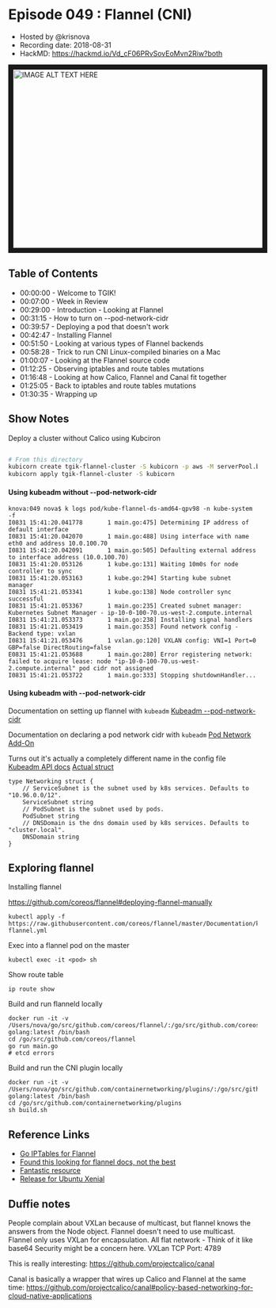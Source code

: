 # Episode 049 : Flannel (CNI)

- Hosted by @krisnova
- Recording date: 2018-08-31
- HackMD: https://hackmd.io/Vd_cF06PRvSovEoMvn2Riw?both

<!--- Thumbnailed embed of the video, n8Xo_ghCIOSY is the video id from the youtube url
Note the 0.jpg for the thumbnail --->

<a href="http://www.youtube.com/watch?feature=player_embedded&v=2YoK4bBy3CM
" target="_blank"><img src="http://img.youtube.com/vi/2YoK4bBy3CM/0.jpg"
alt="IMAGE ALT TEXT HERE" width="640" height="360" border="10" /></a>

## Table of Contents

- 00:00:00 - Welcome to TGIK!
- 00:07:00 - Week in Review
- 00:29:00 - Introduction - Looking at Flannel
- 00:31:15 - How to turn on --pod-network-cidr
- 00:39:57 - Deploying a pod that doesn't work
- 00:42:47 - Installing Flannel
- 00:51:50 - Looking at various types of Flannel backends
- 00:58:28 - Trick to run CNI Linux-compiled binaries on a Mac
- 01:00:07 - Looking at the Flannel source code
- 01:12:25 - Observing iptables and route tables mutations
- 01:16:48 - Looking at how Calico, Flannel and Canal fit together
- 01:25:05 - Back to iptables and route tables mutations
- 01:30:35 - Wrapping up

## Show Notes

Deploy a cluster without Calico using Kubciron

```bash

# From this directory
kubicorn create tgik-flannel-cluster -S kubicorn -p aws -M serverPool.bootstrapScripts[0]=kubicorn/amazon_k8s_ubuntu_16.04_master.sh
kubicorn apply tgik-flannel-cluster -S kubicorn

```

#### Using kubeadm without --pod-network-cidr

```
knova:049 nova$ k logs pod/kube-flannel-ds-amd64-qpv98 -n kube-system -f
I0831 15:41:20.041778       1 main.go:475] Determining IP address of default interface
I0831 15:41:20.042070       1 main.go:488] Using interface with name eth0 and address 10.0.100.70
I0831 15:41:20.042091       1 main.go:505] Defaulting external address to interface address (10.0.100.70)
I0831 15:41:20.053126       1 kube.go:131] Waiting 10m0s for node controller to sync
I0831 15:41:20.053163       1 kube.go:294] Starting kube subnet manager
I0831 15:41:21.053341       1 kube.go:138] Node controller sync successful
I0831 15:41:21.053367       1 main.go:235] Created subnet manager: Kubernetes Subnet Manager - ip-10-0-100-70.us-west-2.compute.internal
I0831 15:41:21.053373       1 main.go:238] Installing signal handlers
I0831 15:41:21.053419       1 main.go:353] Found network config - Backend type: vxlan
I0831 15:41:21.053476       1 vxlan.go:120] VXLAN config: VNI=1 Port=0 GBP=false DirectRouting=false
E0831 15:41:21.053688       1 main.go:280] Error registering network: failed to acquire lease: node "ip-10-0-100-70.us-west-2.compute.internal" pod cidr not assigned
I0831 15:41:21.053722       1 main.go:333] Stopping shutdownHandler...
```

#### Using kubeadm with --pod-network-cidr


Documentation on setting up flannel with `kubeadm`
[Kubeadm --pod-network-cidr](https://coreos.com/flannel/docs/latest/kubernetes.html#the-flannel-cni-plugin)

Documentation on declaring a pod network cidr with `kubeadm`
[Pod Network Add-On](https://kubernetes.io/docs/setup/independent/create-cluster-kubeadm/#pod-network)

Turns out it's actually a completely different name in the config file
[Kubeadm API docs](https://godoc.org/k8s.io/kubernetes/cmd/kubeadm/app/apis/kubeadm#MasterConfiguration)
[Actual struct](https://github.com/kubernetes/kubernetes/blob/master/cmd/kubeadm/app/apis/kubeadm/types.go#L197-L204)

```
type Networking struct {
	// ServiceSubnet is the subnet used by k8s services. Defaults to "10.96.0.0/12".
	ServiceSubnet string
	// PodSubnet is the subnet used by pods.
	PodSubnet string
	// DNSDomain is the dns domain used by k8s services. Defaults to "cluster.local".
	DNSDomain string
}
```



## Exploring flannel

Installing flannel

https://github.com/coreos/flannel#deploying-flannel-manually

```
kubectl apply -f https://raw.githubusercontent.com/coreos/flannel/master/Documentation/kube-flannel.yml
```


Exec into a flannel pod on the master

```
kubectl exec -it <pod> sh
```

Show route table

```
ip route show
```

Build and run flanneld locally

```
docker run -it -v /Users/nova/go/src/github.com/coreos/flannel/:/go/src/github.com/coreos/flannel golang:latest /bin/bash
cd /go/src/github.com/coreos/flannel
go run main.go
# etcd errors
```

Build and run the CNI plugin locally

```
docker run -it -v /Users/nova/go/src/github.com/containernetworking/plugins/:/go/src/github.com/containernetworking/plugins golang:latest /bin/bash
cd /go/src/github.com/containernetworking/plugins
sh build.sh
```


## Reference Links


 - [Go IPTables for Flannel](https://github.com/coreos?utf8=%E2%9C%93&q=iptables&type=&language=)
 - [Found this looking for flannel docs, not the best](https://chrislovecnm.com/kubernetes/cni/choosing-a-cni-provider/)
 - [Fantastic resource](https://github.com/containernetworking/cni#3rd-party-plugins)
 - [Release for Ubuntu Xenial](https://github.com/kubernetes/release/tree/master/debian/xenial)


## Duffie notes

People complain about VXLan because of multicast, but flannel knows the answers from the Node object.
Flannel doesn't need to use multicast.
Flannel only uses VXLan for encapsulation.
All flat network - Think of it like base64
Security might be a concern here.
VXLan TCP Port: 4789

This is really interesting: https://github.com/projectcalico/canal

Canal is basically a wrapper that wires up Calico and Flannel at the same time: https://github.com/projectcalico/canal#policy-based-networking-for-cloud-native-applications

